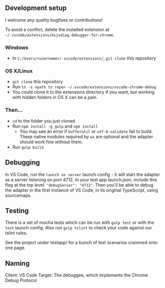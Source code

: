 ## Development setup
I welcome any quality bugfixes or contributions!

To avoid a conflict, delete the installed extension at `~/.vscode/extensions/msjsdiag.debugger-for-chrome`.

### Windows
* In `C:/Users/<username>/.vscode/extensions/`, `git clone` this repository

### OS X/Linux
* `git clone` this repository
* Run `ln -s <path to repo> ~/.vscode/extensions/vscode-chrome-debug`
* You could clone it to the extensions directory if you want, but working with hidden folders in OS X can be a pain.

### Then...
* `cd` to the folder you just cloned
* Run `npm install -g gulp` and `npm install`
    * You may see an error if `bufferutil` or `utf-8-validate` fail to build. These native modules required by `ws` are optional and the adapter should work fine without them.
* Run `gulp build`


## Debugging
In VS Code, run the `launch as server` launch config - it will start the adapter as a server listening on port 4712. In your test app launch.json, include this flag at the top level: `"debugServer": "4712"`. Then you'll be able to debug the adapter in the first instance of VS Code, in its original TypeScript, using sourcemaps.

## Testing
There is a set of mocha tests which can be run with `gulp test` or with the `test` launch config. Also run `gulp tslint` to check your code against our tslint rules.

See the project under testapp/ for a bunch of test scenarios crammed onto one page.

## Naming
Client: VS Code
Target: The debuggee, which implements the Chrome Debug Protocol
